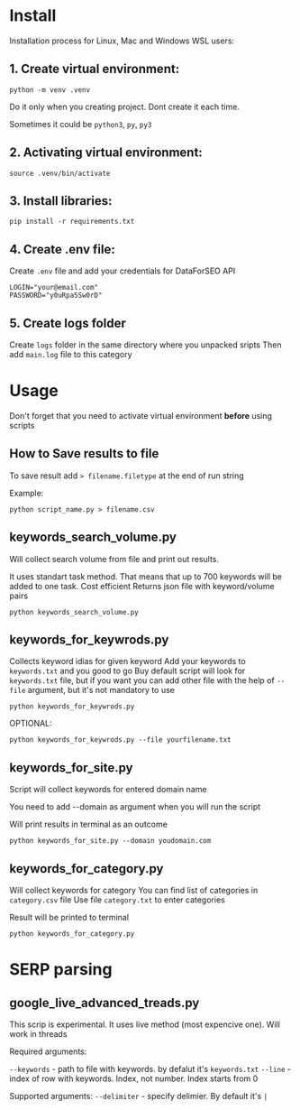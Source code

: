# Install

Installation process for Linux, Mac and Windows WSL users:

## 1. Create virtual environment:

```
python -m venv .venv
```

Do it only when you creating project. Dont create it each time.

Sometimes it could be `python3`, `py`, `py3`

## 2. Activating virtual environment:

```
source .venv/bin/activate
```

## 3. Install libraries:

```
pip install -r requirements.txt
```

## 4. Create .env file:

Create `.env` file and add your credentials for DataForSEO API

```
LOGIN="your@email.com"
PASSWORD="y0uRpa5Sw0rD"
```

## 5. Create logs folder

Create `logs` folder in the same directory where you unpacked sripts
Then add `main.log` file to this category

# Usage

Don't forget that you need to activate virtual environment <b>before</b> using scripts

## How to Save results to file

To save result add `> filename.filetype` at the end of run string

Example:

```
python script_name.py > filename.csv
```

## keywords_search_volume.py

Will collect search volume from file and print out results.

It uses standart task method. That means that up to 700 keywords will be added to one task. Cost efficient
Returns json file with keyword/volume pairs

```
python keywords_search_volume.py
```

## keywords_for_keywrods.py

Collects keyword idias for given keyword
Add your keywords to `keywords.txt` and you good to go
Buy default script will look for `keywords.txt` file, but if you want you can add other file with the help of `--file` argument, but it's not mandatory to use

```
python keywords_for_keywrods.py
```

OPTIONAL:

```
python keywords_for_keywrods.py --file yourfilename.txt
```

## keywords_for_site.py

Script will collect keywords for entered domain name

You need to add --domain as argument when you will run the script

Will print results in terminal as an outcome

```
python keywords_for_site.py --domain youdomain.com
```

## keywords_for_category.py

Will collect keywords for category
You can find list of categories in `category.csv` file
Use file `category.txt` to enter categories

Result will be printed to terminal

```
python keywords_for_category.py
```

# SERP parsing

## google_live_advanced_treads.py

This scrip is experimental. It uses live method (most expencive one).
Will work in threads

Required arguments:

`--keywords` - path to file with keywords. by defalut it's `keywords.txt`
`--line` - index of row with keywords. Index, not number. Index starts from 0

Supported arguments:
`--delimiter` - specify delimier. By default it's `|`
